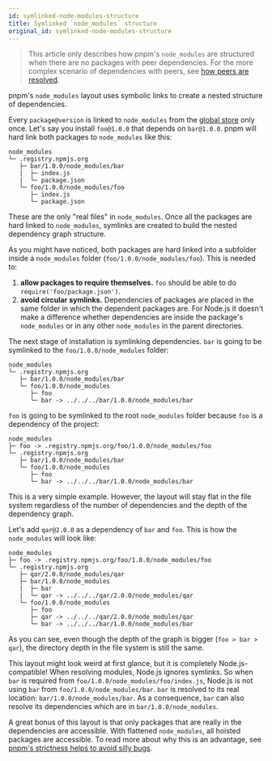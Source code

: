 ```yaml
---
id: symlinked-node-modules-structure
title: Symlinked `node_modules` structure
original_id: symlinked-node-modules-structure
---
```


> This article only describes how pnpm's `node_modules` are structured when there are no packages with peer dependencies.
> For the more complex scenario of dependencies with peers, see [how peers are resolved](how-peers-are-resolved.md).

pnpm's `node_modules` layout uses symbolic links to create a nested structure of dependencies.

Every `package@version` is linked to `node_modules` from the [global store](about-the-package-store.md) only once.
Let's say you install `foo@1.0.0` that depends on `bar@1.0.0`. pnpm will hard link both packages to `node_modules` like this:

```
node_modules
└─ .registry.npmjs.org
   ├─ bar/1.0.0/node_modules/bar
   |  ├─ index.js
   |  └─ package.json
   └─ foo/1.0.0/node_modules/foo
      ├─ index.js
      └─ package.json
```

These are the only "real files" in `node_modules`. Once all the packages are hard linked to `node_modules`, symlinks are
created to build the nested dependency graph structure.

As you might have noticed, both packages are hard linked into a subfolder inside a `node_modules` folder (`foo/1.0.0/node_modules/foo`).
This is needed to:

1. **allow packages to require themselves.** `foo` should be able to do `require('foo/package.json')`.
2. **avoid circular symlinks.** Dependencies of packages are placed in the same folder in which the dependent packages are.
For Node.js it doesn't make a difference whether dependencies are inside the package's `node_modules` or in any other
`node_modules` in the parent directories.

The next stage of installation is symlinking dependencies. `bar` is going to be symlinked to the `foo/1.0.0/node_modules` folder:

```
node_modules
└─ .registry.npmjs.org
   ├─ bar/1.0.0/node_modules/bar
   └─ foo/1.0.0/node_modules
      ├─ foo
      └─ bar -> ../../../bar/1.0.0/node_modules/bar
```

`foo` is going to be symlinked to the root `node_modules` folder because `foo` is a dependency of the project:

```
node_modules
├─ foo -> .registry.npmjs.org/foo/1.0.0/node_modules/foo
└─ .registry.npmjs.org
   ├─ bar/1.0.0/node_modules/bar
   └─ foo/1.0.0/node_modules
      ├─ foo
      └─ bar -> ../../../bar/1.0.0/node_modules/bar
```

This is a very simple example. However, the layout will stay flat in the file system regardless of the number of dependencies
and the depth of the dependency graph.

Let's add `qar@2.0.0` as a dependency of `bar` and `foo`. This is how the `node_modules` will look like:

```
node_modules
├─ foo -> .registry.npmjs.org/foo/1.0.0/node_modules/foo
└─ .registry.npmjs.org
   ├─ qar/2.0.0/node_modules/qar
   ├─ bar/1.0.0/node_modules
   |  ├─ bar
   |  └─ qar -> ../../../qar/2.0.0/node_modules/qar
   └─ foo/1.0.0/node_modules
      ├─ foo
      ├─ qar -> ../../../qar/2.0.0/node_modules/qar
      └─ bar -> ../../../bar/1.0.0/node_modules/bar
```

As you can see, even though the depth of the graph is bigger (`foo > bar > qar`), the directory depth in the file system is still the same.

This layout might look weird at first glance, but it is completely Node.js-compatible! When resolving modules, Node.js ignores symlinks.
So when `bar` is required from `foo/1.0.0/node_modules/foo/index.js`, Node.js is not using `bar` from `foo/1.0.0/node_modules/bar`.
`bar` is resolved to its real location: `bar/1.0.0/node_modules/bar`. As a consequence, `bar` can also resolve its dependencies
which are in `bar/1.0.0/node_modules`.

A great bonus of this layout is that only packages that are really in the dependencies are accessible. With flattened `node_modules`, all hoisted
packages are accessible. To read more about why this is an advantage, see [pnpm's strictness helps to avoid silly bugs](https://www.kochan.io/nodejs/pnpms-strictness-helps-to-avoid-silly-bugs.html).

